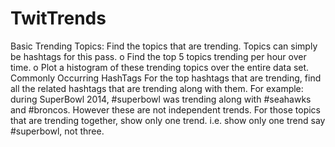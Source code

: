 TwitTrends
==========
Basic Trending Topics: Find the topics that are trending. Topics can simply be hashtags for this pass.
o	Find the top 5 topics trending per hour over time.
o	Plot a histogram of these trending topics over the entire data set.
	Commonly Occurring HashTags
For the top hashtags that are trending, find all the related hashtags that are trending along with them.
For example:  during SuperBowl 2014, #superbowl was trending along with #seahawks and #broncos. However these are not independent trends. For those topics that are trending together, show only one trend. i.e. show only one trend say #superbowl, not three.

